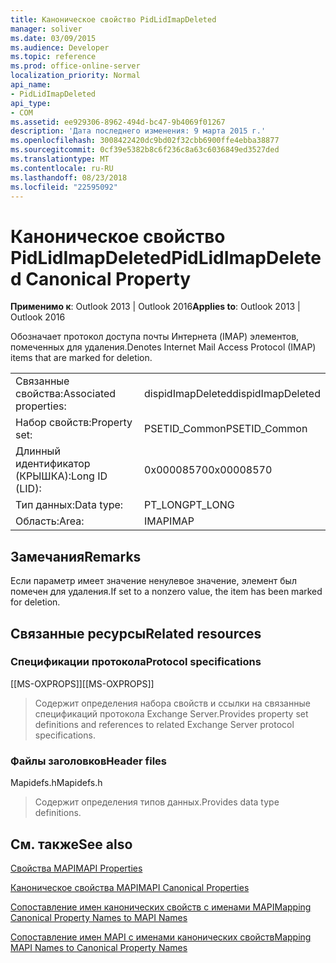 ```yaml
---
title: Каноническое свойство PidLidImapDeleted
manager: soliver
ms.date: 03/09/2015
ms.audience: Developer
ms.topic: reference
ms.prod: office-online-server
localization_priority: Normal
api_name:
- PidLidImapDeleted
api_type:
- COM
ms.assetid: ee929306-8962-494d-bc47-9b4069f01267
description: 'Дата последнего изменения: 9 марта 2015 г.'
ms.openlocfilehash: 3008422420dc9bd02f32cbb6900ffe4ebba38877
ms.sourcegitcommit: 0cf39e5382b8c6f236c8a63c6036849ed3527ded
ms.translationtype: MT
ms.contentlocale: ru-RU
ms.lasthandoff: 08/23/2018
ms.locfileid: "22595092"
---
```

# <a name="pidlidimapdeleted-canonical-property"></a><span data-ttu-id="ccf2b-103">Каноническое свойство PidLidImapDeleted</span><span class="sxs-lookup"><span data-stu-id="ccf2b-103">PidLidImapDeleted Canonical Property</span></span>

  
  
<span data-ttu-id="ccf2b-104">**Применимо к**: Outlook 2013 | Outlook 2016</span><span class="sxs-lookup"><span data-stu-id="ccf2b-104">**Applies to**: Outlook 2013 | Outlook 2016</span></span> 
  
<span data-ttu-id="ccf2b-105">Обозначает протокол доступа почты Интернета (IMAP) элементов, помеченных для удаления.</span><span class="sxs-lookup"><span data-stu-id="ccf2b-105">Denotes Internet Mail Access Protocol (IMAP) items that are marked for deletion.</span></span>
  
|||
|:-----|:-----|
|<span data-ttu-id="ccf2b-106">Связанные свойства:</span><span class="sxs-lookup"><span data-stu-id="ccf2b-106">Associated properties:</span></span>  <br/> |<span data-ttu-id="ccf2b-107">dispidImapDeleted</span><span class="sxs-lookup"><span data-stu-id="ccf2b-107">dispidImapDeleted</span></span>  <br/> |
|<span data-ttu-id="ccf2b-108">Набор свойств:</span><span class="sxs-lookup"><span data-stu-id="ccf2b-108">Property set:</span></span>  <br/> |<span data-ttu-id="ccf2b-109">PSETID_Common</span><span class="sxs-lookup"><span data-stu-id="ccf2b-109">PSETID_Common</span></span>  <br/> |
|<span data-ttu-id="ccf2b-110">Длинный идентификатор (КРЫШКА):</span><span class="sxs-lookup"><span data-stu-id="ccf2b-110">Long ID (LID):</span></span>  <br/> |<span data-ttu-id="ccf2b-111">0x00008570</span><span class="sxs-lookup"><span data-stu-id="ccf2b-111">0x00008570</span></span>  <br/> |
|<span data-ttu-id="ccf2b-112">Тип данных:</span><span class="sxs-lookup"><span data-stu-id="ccf2b-112">Data type:</span></span>  <br/> |<span data-ttu-id="ccf2b-113">PT_LONG</span><span class="sxs-lookup"><span data-stu-id="ccf2b-113">PT_LONG</span></span>  <br/> |
|<span data-ttu-id="ccf2b-114">Область:</span><span class="sxs-lookup"><span data-stu-id="ccf2b-114">Area:</span></span>  <br/> |<span data-ttu-id="ccf2b-115">IMAP</span><span class="sxs-lookup"><span data-stu-id="ccf2b-115">IMAP</span></span>  <br/> |
   
## <a name="remarks"></a><span data-ttu-id="ccf2b-116">Замечания</span><span class="sxs-lookup"><span data-stu-id="ccf2b-116">Remarks</span></span>

<span data-ttu-id="ccf2b-117">Если параметр имеет значение ненулевое значение, элемент был помечен для удаления.</span><span class="sxs-lookup"><span data-stu-id="ccf2b-117">If set to a nonzero value, the item has been marked for deletion.</span></span>
  
## <a name="related-resources"></a><span data-ttu-id="ccf2b-118">Связанные ресурсы</span><span class="sxs-lookup"><span data-stu-id="ccf2b-118">Related resources</span></span>

### <a name="protocol-specifications"></a><span data-ttu-id="ccf2b-119">Спецификации протокола</span><span class="sxs-lookup"><span data-stu-id="ccf2b-119">Protocol specifications</span></span>

<span data-ttu-id="ccf2b-120">[[MS-OXPROPS]]</span><span class="sxs-lookup"><span data-stu-id="ccf2b-120">[[MS-OXPROPS]]</span></span> 
  
> <span data-ttu-id="ccf2b-121">Содержит определения набора свойств и ссылки на связанные спецификаций протокола Exchange Server.</span><span class="sxs-lookup"><span data-stu-id="ccf2b-121">Provides property set definitions and references to related Exchange Server protocol specifications.</span></span>
    
### <a name="header-files"></a><span data-ttu-id="ccf2b-122">Файлы заголовков</span><span class="sxs-lookup"><span data-stu-id="ccf2b-122">Header files</span></span>

<span data-ttu-id="ccf2b-123">Mapidefs.h</span><span class="sxs-lookup"><span data-stu-id="ccf2b-123">Mapidefs.h</span></span>
  
> <span data-ttu-id="ccf2b-124">Содержит определения типов данных.</span><span class="sxs-lookup"><span data-stu-id="ccf2b-124">Provides data type definitions.</span></span>
    
## <a name="see-also"></a><span data-ttu-id="ccf2b-125">См. также</span><span class="sxs-lookup"><span data-stu-id="ccf2b-125">See also</span></span>



[<span data-ttu-id="ccf2b-126">Свойства MAPI</span><span class="sxs-lookup"><span data-stu-id="ccf2b-126">MAPI Properties</span></span>](mapi-properties.md)
  
[<span data-ttu-id="ccf2b-127">Каноническое свойства MAPI</span><span class="sxs-lookup"><span data-stu-id="ccf2b-127">MAPI Canonical Properties</span></span>](mapi-canonical-properties.md)
  
[<span data-ttu-id="ccf2b-128">Сопоставление имен канонических свойств с именами MAPI</span><span class="sxs-lookup"><span data-stu-id="ccf2b-128">Mapping Canonical Property Names to MAPI Names</span></span>](mapping-canonical-property-names-to-mapi-names.md)
  
[<span data-ttu-id="ccf2b-129">Сопоставление имен MAPI с именами канонических свойств</span><span class="sxs-lookup"><span data-stu-id="ccf2b-129">Mapping MAPI Names to Canonical Property Names</span></span>](mapping-mapi-names-to-canonical-property-names.md)

